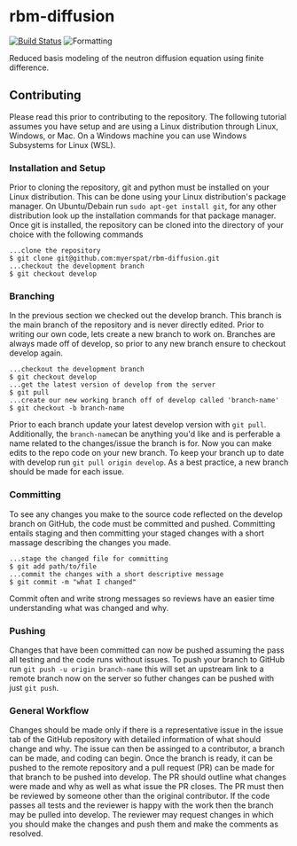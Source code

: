 # rbm-diffusion
[![Build Status](https://github.com/myerspat/rbm-diffusion/actions/workflows/cmake.yml/badge.svg)](https://github.com/myerspat/rbm-diffusion/actions/workflows)
![Formatting](https://github.com/myerspat/rbm-diffusion/actions/workflows/formatting.yaml/badge.svg)

Reduced basis modeling of the neutron diffusion equation using finite difference.

## Contributing
Please read this prior to contributing to the repository. The following tutorial assumes you have setup and are using a Linux distribution through Linux, Windows, or Mac. On a Windows machine you can use Windows Subsystems for Linux (WSL).
### Installation and Setup
Prior to cloning the repository, git and python must be installed on your Linux distribution. This can be done using your Linux distribution's package manager. On Ubuntu/Debain run `sudo apt-get install git`, for any other distribution look up the installation commands for that package manager. Once git is installed, the repository can be cloned into the directory of your choice with the following commands
```console
...clone the repository
$ git clone git@github.com:myerspat/rbm-diffusion.git
...checkout the development branch
$ git checkout develop
```

### Branching
In the previous section we checked out the develop branch. This branch is the main branch of the repository and is never directly edited. Prior to writing our own code, lets create a new branch to work on. Branches are always made off of develop, so prior to any new branch ensure to checkout develop again.
```console
...checkout the development branch
$ git checkout develop
...get the latest version of develop from the server
$ git pull
...create our new working branch off of develop called 'branch-name'
$ git checkout -b branch-name
```
Prior to each branch update your latest develop version with `git pull`. Additionally, the `branch-name`can be anything you'd like and is perferable a name related to the changes/issue the branch is for. Now you can make edits to the repo code on your new branch. To keep your branch up to date with develop run `git pull origin develop`. As a best practice, a new branch should be made for each issue.

### Committing
To see any changes you make to the source code reflected on the develop branch on GitHub, the code must be committed and pushed. Committing entails staging and then committing your staged changes with a short massage describing the changes you made.
```console
...stage the changed file for committing
$ git add path/to/file
...commit the changes with a short descriptive message
$ git commit -m "what I changed"
```
Commit often and write strong messages so reviews have an easier time understanding what was changed and why.

### Pushing
Changes that have been committed can now be pushed assuming the pass all testing and the code runs without issues. To push your branch to GitHub run `git push -u origin branch-name` this will set an upstream link to a remote branch now on the server so futher changes can be pushed with just `git push`. 

### General Workflow
Changes should be made only if there is a representative issue in the issue tab of the GitHub repository with detailed information of what should change and why. The issue can then be assinged to a contributor, a branch can be made, and coding can begin. Once the branch is ready, it can be pushed to the remote repository and a pull request (PR) can be made for that branch to be pushed into develop. The PR should outline what changes were made and why as well as what issue the PR closes. The PR must then be reviewed by someone other than the original contributor. If the code passes all tests and the reviewer is happy with the work then the branch may be pulled into develop. The reviewer may request changes in which you should make the changes and push them and make the comments as resolved. 
